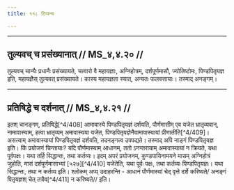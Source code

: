 ```yaml
---
title: ११८ टिप्पन्यः

---
```


[^4/398]: Tait.Br. 1.3.10.2

[^4/399]: Tait.S. 1.3.10.2

[^4/400]: E2: pratanituṃ

[^4/401]: E2: aṅgaṃ

[^4/402]: E2: 5,96; E6: 2,59

[^4/403]: Tait.S. 2.5.6.1; dazu MS 4.3.37

[^4/404]: E2 om. tad etat

[^4/405]: Tait.Br. 1.8.1.2; dazu MS 4.4.5-6

[^4/406]: E2,6: atra kāla

[^4/407]: E2 om. karmaṇi

____________________________________________


## तुल्यवच् च प्रसंख्यानात् // MS_४,४.२० //

तुल्यवच् चान्यैः प्रधानैः प्रसंख्यायते, चत्वारो वै महायज्ञाः, अग्निहोत्रम्, दर्शपूर्णमासौ, ज्योतिष्टोमः, पिण्डपितृयज्ञ इति, महायज्ञैस् तुल्यवत् प्रसंख्यायते। कास्य महायज्ञता स्यात्, अन्यतः फलवत्तायाः। तस्माद् अनङ्गम्।


____________________________________________


## प्रतिषिद्धे च दर्शनात् // MS_४,४.२१ //

इतश् चानङ्गम्, प्रतिषिद्धे[^4/408] आमावास्ये पिण्डपितृयज्ञं दर्शयति, पौर्णमासीम् एव यजेत भ्रातृव्यवान्, नामावास्याम्, हत्वा भ्रातृव्यम् अमावास्यया यजेत, पिण्डपितृयज्ञेनैवामावास्यायां प्रीणातीति[^4/409]। असत्याम् अमावास्यायां पिण्डपितृयज्ञं दर्शयति, तदनङ्गत्व उपपद्यते। तस्माद् अपि नाङ्गं पिण्डपितृयज्ञ इति।
किं प्रयोजनं चिन्तायाः? यदि पौर्णमास्याम् आधानम्, ततो ऽनन्तरायाम् अमावास्यायां न क्रियते, यथा पूर्वपक्षः। यथा तर्हि सिद्धान्तः, तथा कर्तव्यः। इदम् अपरं प्रयोजनम्, कुण्डपायिनामयने मासम् अग्निहोत्रं जुहोति, मासं दर्शपूर्णमासाभ्यां [५२७][^4/410] यजेतेति, यथा पूर्वः पक्षः, तथा कर्तव्यः पिण्डपितृयज्ञः। यथा सिद्धान्तः, तथा न कर्तव्य इति। श्लोकम् अप्य् उदाहरन्ति -
आधानं पौर्णमास्यां चेद् वृत्ते दर्शे करिष्यते/
अनङ्गं पितृयज्ञश् चेत् तत्रैव[^4/411] न करिष्यते// इति।
